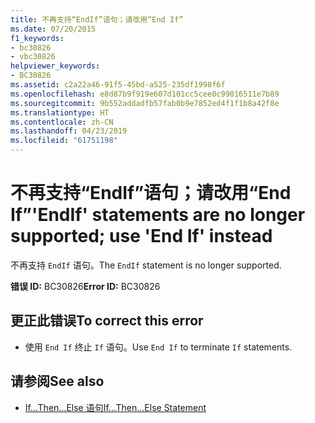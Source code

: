 ```yaml
---
title: 不再支持“EndIf”语句；请改用“End If”
ms.date: 07/20/2015
f1_keywords:
- bc30826
- vbc30826
helpviewer_keywords:
- BC30826
ms.assetid: c2a22a46-91f5-45bd-a525-235df1998f6f
ms.openlocfilehash: e8d87b9f919e607d101cc5cee0c99016511e7b89
ms.sourcegitcommit: 9b552addadfb57fab0b9e7852ed4f1f1b8a42f8e
ms.translationtype: HT
ms.contentlocale: zh-CN
ms.lasthandoff: 04/23/2019
ms.locfileid: "61751198"
---
```

# <a name="endif-statements-are-no-longer-supported-use-end-if-instead"></a><span data-ttu-id="4198a-102">不再支持“EndIf”语句；请改用“End If”</span><span class="sxs-lookup"><span data-stu-id="4198a-102">'EndIf' statements are no longer supported; use 'End If' instead</span></span>
<span data-ttu-id="4198a-103">不再支持 `EndIf` 语句。</span><span class="sxs-lookup"><span data-stu-id="4198a-103">The `EndIf` statement is no longer supported.</span></span>  
  
 <span data-ttu-id="4198a-104">**错误 ID:** BC30826</span><span class="sxs-lookup"><span data-stu-id="4198a-104">**Error ID:** BC30826</span></span>  
  
## <a name="to-correct-this-error"></a><span data-ttu-id="4198a-105">更正此错误</span><span class="sxs-lookup"><span data-stu-id="4198a-105">To correct this error</span></span>  
  
- <span data-ttu-id="4198a-106">使用 `End If` 终止 `If` 语句。</span><span class="sxs-lookup"><span data-stu-id="4198a-106">Use `End If` to terminate `If` statements.</span></span>  
  
## <a name="see-also"></a><span data-ttu-id="4198a-107">请参阅</span><span class="sxs-lookup"><span data-stu-id="4198a-107">See also</span></span>

- [<span data-ttu-id="4198a-108">If...Then...Else 语句</span><span class="sxs-lookup"><span data-stu-id="4198a-108">If...Then...Else Statement</span></span>](../../visual-basic/language-reference/statements/if-then-else-statement.md)
